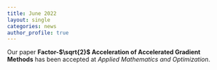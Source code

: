```yaml
---
title: June 2022
layout: single
categories: news
author_profile: true
---
```


Our paper **Factor-$\sqrt{2}$ Acceleration of Accelerated Gradient Methods**
has been accepted at _Applied Mathematics and Optimization_.